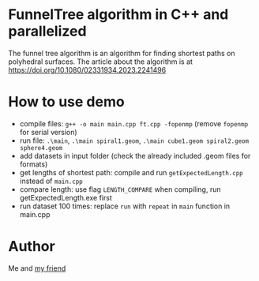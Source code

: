 # FunnelTree algorithm in C++ and parallelized
The funnel tree algorithm is an algorithm for finding shortest paths on polyhedral surfaces. The article about the algorithm is at https://doi.org/10.1080/02331934.2023.2241496

# How to use demo
- compile files: `g++ -o main main.cpp ft.cpp -fopenmp` (remove `fopenmp` for serial version)
- run file: `.\main`, `.\main spiral1.geom`, `.\main cube1.geom spiral2.geom sphere4.geom`
- add datasets in input folder (check the already included .geom files for formats)
- get lengths of shortest path: compile and run `getExpectedLength.cpp` instead of `main.cpp`
- compare length: use flag `LENGTH_COMPARE` when compiling, run getExpectedLength.exe first
- run dataset 100 times: replace `run` with `repeat` in `main` function in main.cpp

# Author
Me and [my friend](https://github.com/BanAnA9205)

